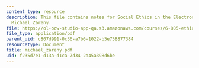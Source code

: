 ```yaml
---
content_type: resource
description: This file contains notes for Social Ethics in the Electronic Community,
  Michael Zareny.
file: https://ol-ocw-studio-app-qa.s3.amazonaws.com/courses/6-805-ethics-and-the-law-on-the-electronic-frontier-fall-2005/f235d7e1d13ad1ca7d342a45a398d6be_michael_zareny.pdf
file_type: application/pdf
parent_uid: c807d991-0c36-a7b6-1022-b5e758877384
resourcetype: Document
title: michael_zareny.pdf
uid: f235d7e1-d13a-d1ca-7d34-2a45a398d6be
---
```

